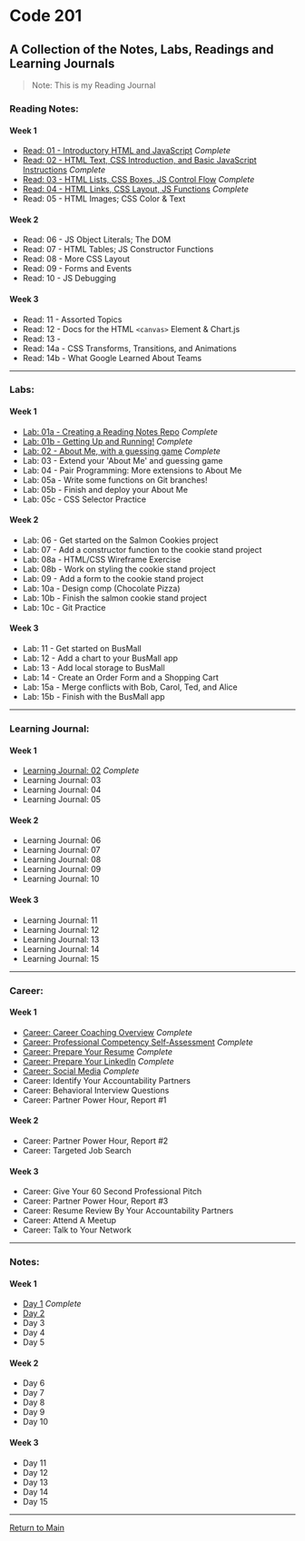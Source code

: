 # Code 201
## A Collection of the Notes, Labs, Readings and Learning Journals
> Note: This is my Reading Journal

### Reading Notes:
#### Week 1

- [Read: 01 - Introductory HTML and JavaScript](Reading/class-01.md) *Complete*
- [Read: 02 - HTML Text, CSS Introduction, and Basic JavaScript Instructions](Reading/class-02.md) *Complete*
- [Read: 03 - HTML Lists, CSS Boxes, JS Control Flow](Reading/class-03.md) *Complete*
- [Read: 04 - HTML Links, CSS Layout, JS Functions](Reading/class-04.md) *Complete*
- Read: 05 - HTML Images; CSS Color & Text

#### Week 2 

- Read: 06 - JS Object Literals; The DOM
- Read: 07 - HTML Tables; JS Constructor Functions
- Read: 08 - More CSS Layout
- Read: 09 - Forms and Events
- Read: 10 - JS Debugging

#### Week 3

- Read: 11 - Assorted Topics
- Read: 12 - Docs for the HTML `<canvas>` Element & Chart.js
- Read: 13 -
- Read: 14a - CSS Transforms, Transitions, and Animations
- Read: 14b - What Google Learned About Teams

---

### Labs:

#### Week 1
- [Lab: 01a - Creating a Reading Notes Repo](https://trevorstubbs.github.io/learning-journal/) *Complete*
- [Lab: 01b - Getting Up and Running!](Labs/Lab01/index.html) *Complete*
- [Lab: 02 - About Me, with a guessing game](Labs/Lab02/README.md) *Complete*
- Lab: 03 - Extend your 'About Me' and guessing game
- Lab: 04 - Pair Programming: More extensions to About Me
- Lab: 05a - Write some functions on Git branches!
- Lab: 05b - Finish and deploy your About Me
- Lab: 05c - CSS Selector Practice

#### Week 2

- Lab: 06 - Get started on the Salmon Cookies project
- Lab: 07 - Add a constructor function to the cookie stand project
- Lab: 08a - HTML/CSS Wireframe Exercise
- Lab: 08b - Work on styling the cookie stand project
- Lab: 09 - Add a form to the cookie stand project
- Lab: 10a - Design comp (Chocolate Pizza)
- Lab: 10b - Finish the salmon cookie stand project
- Lab: 10c - Git Practice

#### Week 3

- Lab: 11 - Get started on BusMall
- Lab: 12 - Add a chart to your BusMall app
- Lab: 13 - Add local storage to BusMall
- Lab: 14 - Create an Order Form and a Shopping Cart
- Lab: 15a - Merge conflicts with Bob, Carol, Ted, and Alice
- Lab: 15b - Finish with the BusMall app

---

### Learning Journal:
#### Week 1

- [Learning Journal: 02](LearningJounral/Journal2.md) *Complete*
- Learning Journal: 03
- Learning Journal: 04
- Learning Journal: 05

#### Week 2

- Learning Journal: 06
- Learning Journal: 07
- Learning Journal: 08
- Learning Journal: 09
- Learning Journal: 10

#### Week 3

- Learning Journal: 11
- Learning Journal: 12
- Learning Journal: 13
- Learning Journal: 14
- Learning Journal: 15

---

### Career:
#### Week 1

- [Career: Career Coaching Overview](Career/AssignmentComplete.md) *Complete*
- [Career: Professional Competency Self-Assessment](Career/AssignmentComplete.md) *Complete*
- [Career: Prepare Your Resume](Career/AssignmentComplete.md) *Complete*
- [Career: Prepare Your LinkedIn](https://www.linkedin.com/in/trevorstubbssea/) *Complete*
- [Career: Social Media](https://www.linkedin.com/in/trevorstubbssea/) *Complete*
- Career: Identify Your Accountability Partners
- Career: Behavioral Interview Questions
- Career: Partner Power Hour, Report #1

#### Week 2

- Career: Partner Power Hour, Report #2
- Career: Targeted Job Search

#### Week 3

- Career: Give Your 60 Second Professional Pitch
- Career: Partner Power Hour, Report #3
- Career: Resume Review By Your Accountability Partners
- Career: Attend A Meetup
- Career: Talk to Your Network

---

### Notes:
#### Week 1

- [Day 1](Notes/day1.md) *Complete*
- [Day 2](Notes/day2.md)
- Day 3
- Day 4
- Day 5

#### Week 2

- Day 6
- Day 7
- Day 8
- Day 9
- Day 10

#### Week 3

- Day 11
- Day 12
- Day 13
- Day 14
- Day 15

---

[Return to Main](https://trevorstubbs.github.io/learning-journal/)
